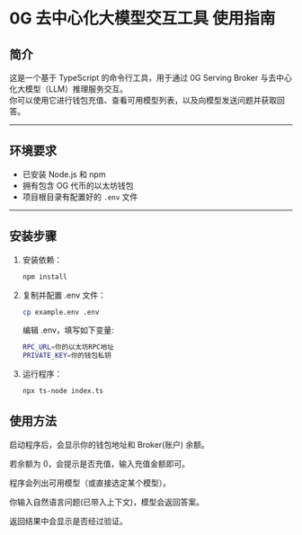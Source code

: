 # 0G 去中心化大模型交互工具 使用指南

## 简介

这是一个基于 TypeScript 的命令行工具，用于通过 0G Serving Broker 与去中心化大模型（LLM）推理服务交互。  
你可以使用它进行钱包充值、查看可用模型列表，以及向模型发送问题并获取回答。

---

## 环境要求

- 已安装 Node.js 和 npm  
- 拥有包含 OG 代币的以太坊钱包  
- 项目根目录有配置好的 `.env` 文件  
---

## 安装步骤

1. 安装依赖：
   ```bash
   npm install
   ```
2. 复制并配置 .env 文件：
   ```bash
   cp example.env .env
   ```
   编辑 .env，填写如下变量:
   ```bash
   RPC_URL=你的以太坊RPC地址
   PRIVATE_KEY=你的钱包私钥
   ```
3. 运行程序：
   ```bash
   npx ts-node index.ts
   ```

## 使用方法
启动程序后，会显示你的钱包地址和 Broker(账户) 余额。

若余额为 0，会提示是否充值，输入充值金额即可。

程序会列出可用模型（或直接选定某个模型）。

你输入自然语言问题(已带入上下文)，模型会返回答案。

返回结果中会显示是否经过验证。
